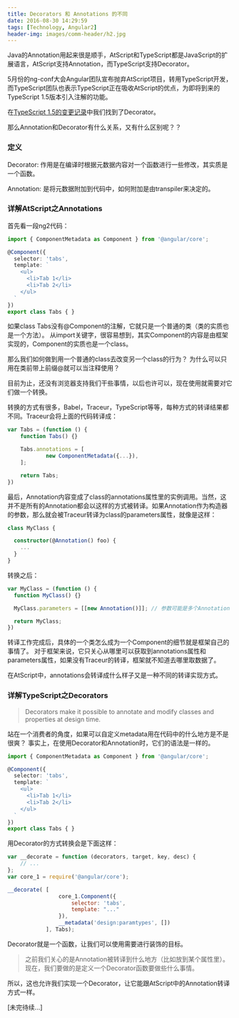 ```yaml
---
title: Decorators 和 Annotations 的不同
date: 2016-08-30 14:29:59
tags: [Technology, Angular2]
header-img: images/comm-header/h2.jpg
---
```

Java的Annotation用起来很是顺手，AtScript和TypeScript都是JavaScript的扩展语言，AtScript支持Annotation，而TypeScript支持Decorator。
<!-- more -->
5月份的ng-conf大会Angular团队宣布抛弃AtScript项目，转用TypeScript开发，而TypeScript团队也表示TypeScript正在吸收AtScript的优点，为即将到来的TypeScript 1.5版本引入注解的功能。

在[TypeScript 1.5的变更记录](http://tslang.cn/docs/release-notes/typescript-1.5.html)中我们找到了Decorator。

那么Annotation和Decorator有什么关系，又有什么区别呢？？

### 定义

Decorator:	作用是在编译时根据元数据内容对一个函数进行一些修改，其实质是一个函数。

Annotation:	是将元数据附加到代码中，如何附加是由transpiler来决定的。

### 详解AtScript之Annotations

首先看一段ng2代码：

```typescript
import { ComponentMetadata as Component } from '@angular/core';

@Component({
  selector: 'tabs',
  template: `
    <ul>
      <li>Tab 1</li>
      <li>Tab 2</li>
    </ul>
  `
})
export class Tabs { }
```

如果class Tabs没有@Component的注解，它就只是一个普通的类（类的实质也是一个方法）。
从import关键字，很容易想到，其实Component的内容是由框架实现的，Component的实质也是一个class。

那么我们如何做到用一个普通的class去改变另一个class的行为？
为什么可以只用在类前带上前缀@就可以当注释使用？

目前为止，还没有浏览器支持我们干些事情，以后也许可以，现在使用就需要对它们做一个转换。

转换的方式有很多，Babel，Traceur，TypeScript等等，每种方式的转译结果都不同。Traceur会将上面的代码转译成：

```javascript
var Tabs = (function () {
	function Tabs() {}

	Tabs.annotations = [
			new ComponentMetadata({...}),
	];

	return Tabs;
})
```

最后，Annotation内容变成了class的annotations属性里的实例调用。当然，这并不是所有的Annotation都会以这样的方式被转译。如果Annotation作为构造器的参数，那么就会被Traceur转译为class的parameters属性，就像是这样：

```typescript
class MyClass {

  constructor(@Annotation() foo) {
    ...
  }
}
```

转换之后：

```javascript
var MyClass = (function () {
  function MyClass() {}

  MyClass.parameters = [[new Annotation()]]; // 参数可能是多个Annotation

  return MyClass;
})
```

转译工作完成后，具体的一个类怎么成为一个Component的细节就是框架自己的事情了。
对于框架来说，它只关心从哪里可以获取到annotations属性和parameters属性，如果没有Traceur的转译，框架就不知道去哪里取数据了。

在AtScript中，annotations会转译成什么样子又是一种不同的转译实现方式。

### 详解TypeScript之Decorators

> Decorators make it possible to annotate and modify classes and properties at design time.

站在一个消费者的角度，如果可以自定义metadata用在代码中的什么地方是不是很爽？
事实上，在使用Decorator和Annotation时，它们的语法是一样的。

```typescript
import { ComponentMetadata as Component } from '@angular/core';

@Component({
  selector: 'tabs',
  template: `
    <ul>
      <li>Tab 1</li>
      <li>Tab 2</li>
    </ul>
  `
})
export class Tabs { }
```

用Decorator的方式转换会是下面这样：

```javascript
var __decorate = function (decorators, target, key, desc) {
	// ...
};
var core_1 = require('@angular/core');

__decorate( [
		        core_1.Component({
		            selector: 'tabs',
		            template: "..."
		        }), 
		        __metadata('design:paramtypes', [])
		    ], Tabs);
```

Decorator就是一个函数，让我们可以使用需要进行装饰的目标。

> 之前我们关心的是Annotation被转译到什么地方（比如放到某个属性里）。
> 现在，我们要做的是定义一个Decorator函数要做些什么事情。

所以，这也允许我们实现一个Decorator，让它能跟AtScript中的Annotation转译方式一样。

[未完待续...]
